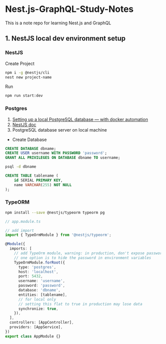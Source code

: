 # Nest.js-GraphQL-Study-Notes
This is a note repo for learning Nest.js and GraphQL

## 1. NestJS local dev environment setup
### NestJS
Create Project
```bash
npm i -g @nestjs/cli
nest new project-name
```

Run
```bash
npm run start:dev
```

### Postgres
1. [Setting up a local PostgreSQL database — with docker automation](https://medium.com/@gausmann.simon/nestjs-typeorm-and-postgresql-full-example-development-and-project-setup-working-with-database-c1a2b1b11b8f)
2. [NestJS doc](https://docs.nestjs.com/techniques/configuration)
3. PostgreSQL database server on local machine
   
* Create Database
```sql
CREATE DATABASE dbname;
CREATE USER username WITH PASSWORD 'password';
GRANT ALL PRIVILEGES ON DATABASE dbname TO username;
```
```bash
psql -d dbname
```
```sql
CREATE TABLE tablename (
    id SERIAL PRIMARY KEY,
    name VARCHAR(255) NOT NULL
);
```

### TypeORM
```bash
npm install --save @nestjs/typeorm typeorm pg
```
```typescript
// app.module.ts

// add import
import { TypeOrmModule } from '@nestjs/typeorm';

@Module({
  imports: [
	// add TypeOrm module, warning: in production, don't expose password
	// one option is to hide the password in environment variables
    TypeOrmModule.forRoot({
      type: 'postgres',
      host: 'localhost',
      port: 5432,
      username: 'username',
      password: 'password',
      database: 'dbname',
      entities: [tablename],
	  // for local only
	  // setting this flat to true in production may lose data
      synchronize: true,
    }),
  ],
  controllers: [AppController],
  providers: [AppService],
})
export class AppModule {}
```
